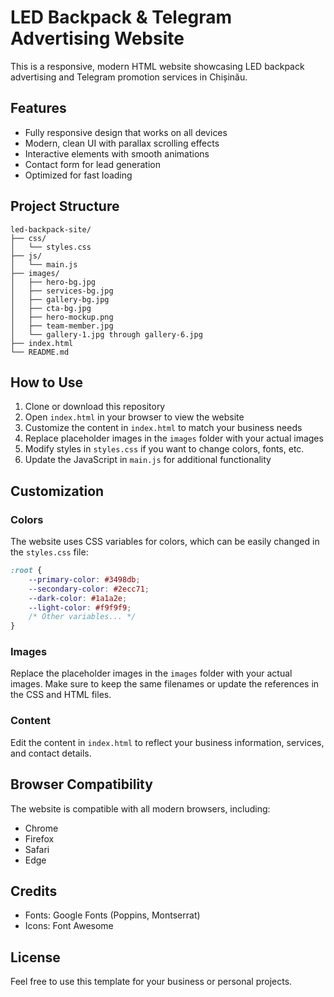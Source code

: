 # LED Backpack & Telegram Advertising Website

This is a responsive, modern HTML website showcasing LED backpack advertising and Telegram promotion services in Chișinău.

## Features

- Fully responsive design that works on all devices
- Modern, clean UI with parallax scrolling effects
- Interactive elements with smooth animations
- Contact form for lead generation
- Optimized for fast loading

## Project Structure

```
led-backpack-site/
├── css/
│   └── styles.css
├── js/
│   └── main.js
├── images/
│   ├── hero-bg.jpg
│   ├── services-bg.jpg
│   ├── gallery-bg.jpg
│   ├── cta-bg.jpg
│   ├── hero-mockup.png
│   ├── team-member.jpg
│   └── gallery-1.jpg through gallery-6.jpg
├── index.html
└── README.md
```

## How to Use

1. Clone or download this repository
2. Open `index.html` in your browser to view the website
3. Customize the content in `index.html` to match your business needs
4. Replace placeholder images in the `images` folder with your actual images
5. Modify styles in `styles.css` if you want to change colors, fonts, etc.
6. Update the JavaScript in `main.js` for additional functionality

## Customization

### Colors

The website uses CSS variables for colors, which can be easily changed in the `styles.css` file:

```css
:root {
    --primary-color: #3498db;
    --secondary-color: #2ecc71;
    --dark-color: #1a1a2e;
    --light-color: #f9f9f9;
    /* Other variables... */
}
```

### Images

Replace the placeholder images in the `images` folder with your actual images. Make sure to keep the same filenames or update the references in the CSS and HTML files.

### Content

Edit the content in `index.html` to reflect your business information, services, and contact details.

## Browser Compatibility

The website is compatible with all modern browsers, including:
- Chrome
- Firefox
- Safari
- Edge

## Credits

- Fonts: Google Fonts (Poppins, Montserrat)
- Icons: Font Awesome

## License

Feel free to use this template for your business or personal projects.